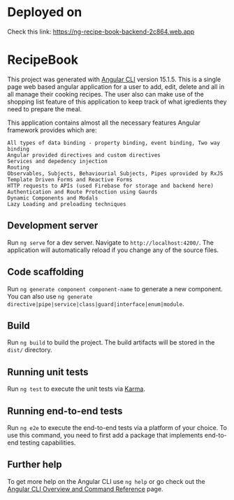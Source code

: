 # Deployed on
Check this link: https://ng-recipe-book-backend-2c864.web.app



# RecipeBook

This project was generated with [Angular CLI](https://github.com/angular/angular-cli) version 15.1.5.
This is a single page web based angular application for a user to add, edit, delete and all in all manage their cooking recipes. The user also can make use of the shopping list feature of this application to keep track of what igredients they need to prepare the meal.

This application contains almost all the necessary features Angular framework provides which are:

    All types of data binding - property binding, event binding, Two way binding 
    Angular provided directives and custom directives 
    Services and depedency injection 
    Routing 
    Observables, Subjects, Behaviourial Subjects, Pipes uprovided by RxJS 
    Template Driven Forms and Reactive Forms 
    HTTP requests to APIs (used Firebase for storage and backend here) 
    Authentication and Route Protection using Gaurds 
    Dynamic Components and Modals 
    Lazy Loading and preloading techniques
    
## Development server

Run `ng serve` for a dev server. Navigate to `http://localhost:4200/`. The application will automatically reload if you change any of the source files.

## Code scaffolding

Run `ng generate component component-name` to generate a new component. You can also use `ng generate directive|pipe|service|class|guard|interface|enum|module`.

## Build

Run `ng build` to build the project. The build artifacts will be stored in the `dist/` directory.

## Running unit tests

Run `ng test` to execute the unit tests via [Karma](https://karma-runner.github.io).

## Running end-to-end tests

Run `ng e2e` to execute the end-to-end tests via a platform of your choice. To use this command, you need to first add a package that implements end-to-end testing capabilities.

## Further help

To get more help on the Angular CLI use `ng help` or go check out the [Angular CLI Overview and Command Reference](https://angular.io/cli) page.
